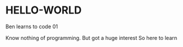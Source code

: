 # HELLO-WORLD
Ben learns to code 01

Know nothing of programming.
But got a huge interest
So here to learn
